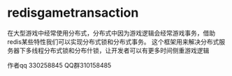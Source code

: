 # redisgametransaction
在大型游戏中经常使用分布式，分布式中因为游戏逻辑会经常游戏事务，借助redis某些特性我们可以实现分布式锁和分布式事务。
这个框架用来解决分布式服务器下多线程分布式锁和分布什锁，让开发者可以有更多时间侧重游戏逻辑

作者qq 330258845
QQ群310158485
